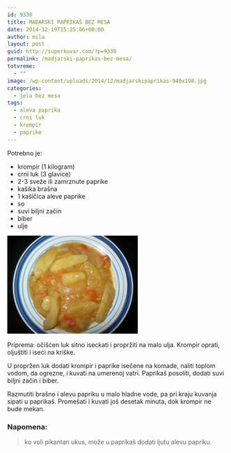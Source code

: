 ```yaml
---
id: 9330
title: MAĐARSKI PAPRIKAŠ BEZ MESA
date: 2014-12-19T15:25:06+00:00
author: mila
layout: post
guid: http://superkuvar.com/?p=9330
permalink: /madjarski-paprikas-bez-mesa/
totvreme:
  - ""
image: /wp-content/uploads/2014/12/madjarskipaprikas-940x198.jpg
categories:
  - jela bez mesa
tags:
  - aleva paprika
  - crni luk
  - krompir
  - paprike
---
```

Potrebno je:

  * krompir (1 kilogram)
  * crni luk (3 glavice)
  * 2-3 sveže ili zamrznute paprike
  * kašika brašna
  * 1 kašičica aleve paprike
  * so
  * suvi biljni začin
  * biber
  * ulje

[<img class="alignnone size-medium wp-image-9333" src="/wp-content/uploads/2014/12/madjarskipaprikas-300x225.jpg" alt="madjarskipaprikas" width="300" height="225" />](/wp-content/uploads/2014/12/madjarskipaprikas.jpg)

Priprema: očišćen luk sitno iseckati i propržiti na malo ulja. Krompir oprati, oljuštiti i iseći na kriške.

U propržen luk dodati krompir i paprike isečene na komade, naliti toplom vodom, da ogrezne, i kuvati na umerenoj vatri. Paprikaš posoliti, dodati suvi biljni začin i biber.

Razmutiti brašno i alevu papriku u malo hladne vode, pa pri kraju kuvanja sipati u paprikaš. Promešati i kuvati još desetak minuta, dok krompir ne bude mekan.

### Napomena:
> ko voli pikantan ukus, može u paprikaš dodati ljutu alevu papriku.
